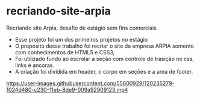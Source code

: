 # recriando-site-arpia

 Recriando site Arpia, desafio de estágio sem fins comerciais
 
- Esse projeto foi um dos primeiros projetos no estágio
- O proposito desse trabalho foi recriar o site da empresa ARPIA somente com conhecimentos de HTML5 e CSS3, 
- Foi utilizado fundo ao escrolar a seção com controle de trasição no css, links é ancoras.
- A criação foi dividida em header, o corpo em seções e a area de footer. 



https://user-images.githubusercontent.com/55600929/120235279-1024d480-c230-11eb-8de9-009a92909123.mp4


